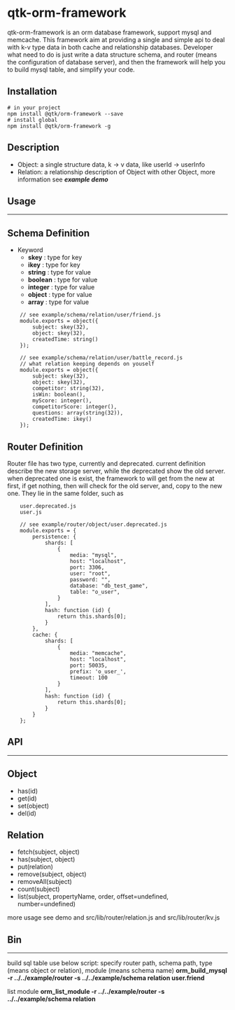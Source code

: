 # qtk-orm-framework

qtk-orm-framework is an orm database framework, support mysql and memcache. This framework aim at providing a single and simple api to deal with k-v type data in both cache and relationship databases. Developer what need to do is just write a data structure schema, and router (means the configuration of database server), and then the framework will help you to build mysql table, and simplify your code.

## Installation

    # in your project
    npm install @qtk/orm-framework --save
    # install global
    npm install @qtk/orm-framework -g

## Description

- Object: a single structure data, k → v data, like userId → userInfo
- Relation: a relationship description of Object with other Object, more information see _**example demo**_

## Usage

---

## Schema Definition

- Keyword
  - **skey** : type for key
  - **ikey** : type for key
  - **string** : type for value
  - **boolean** : type for value
  - **integer** : type for value
  - **object** : type for value
  - **array** : type for value

```
    // see example/schema/relation/user/friend.js
    module.exports = object({
        subject: skey(32),
        object: skey(32),
        createdTime: string()
    });
```
```
    // see example/schema/relation/user/battle_record.js
    // what relation keeping depends on youself
    module.exports = object({
        subject: skey(32),
        object: skey(32),
        competitor: string(32),
        isWin: boolean(),
        myScore: integer(),
        competitorScore: integer(),
        questions: array(string(32)),
        createdTime: ikey()
    });
```


## Router Definition

Router file has two type, currently and deprecated. current definition describe the new storage server, while the deprecated show the old server. when deprecated one is exist, the framework to will get from the new at first, if get nothing, then will check for the old server, and, copy to the new one. They lie in the same folder, such as

```
    user.deprecated.js
    user.js
```
```
    // see example/router/object/user.deprecated.js
    module.exports = {
        persistence: {
            shards: [
                {
                    media: "mysql",
                    host: "localhost",
                    port: 3306,
                    user: "root",
                    password: "",
                    database: "db_test_game",
                    table: "o_user",
                }
            ],
            hash: function (id) {
                return this.shards[0];
            }
        },
        cache: {
            shards: [
                {
                    media: "memcache",
                    host: "localhost",
                    port: 50035,
                    prefix: 'o_user_',
                    timeout: 100
                }
            ],
            hash: function (id) {
                return this.shards[0];
            }
        }
    };
```
## API

---

## Object

- has(id)
- get(id)
- set(object)
- del(id)

## Relation

- fetch(subject, object)
- has(subject, object)
- put(relation)
- remove(subject, object)
- removeAll(subject)
- count(subject)
- list(subject, propertyName, order, offset=undefined, number=undefined)

more usage see demo and src/lib/router/relation.js and src/lib/router/kv.js


## Bin

---

build sql table use below script: specify router path, schema path, type (means object or relation), module (means schema name)
**orm_build_mysql -r ../../example/router -s ../../example/schema relation user.friend**

list module
**orm_list_module -r ../../example/router -s ../../example/schema relation**


